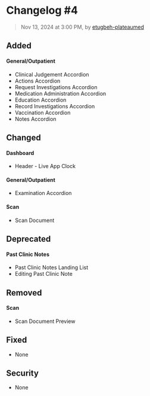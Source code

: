 # Changelog #4

> Nov 13, 2024 at 3:00 PM, by [etugbeh-plateaumed](https://github.com/2gbeh)

## Added

#### General/Outpatient

- Clinical Judgement Accordion
- Actions Accordion
- Request Investigations Accordion
- Medication Administration Accordion
- Education Accordion
- Record Investigations Accordion
- Vaccination Accordion
- Notes Accordion

## Changed

#### Dashboard

- Header - Live App Clock

#### General/Outpatient

- Examination Accordion

#### Scan

- Scan Document

## Deprecated

#### Past Clinic Notes

- Past Clinic Notes Landing List
- Editing Past Clinic Note

## Removed

#### Scan

- Scan Document Preview

## Fixed

- None

## Security

- None
